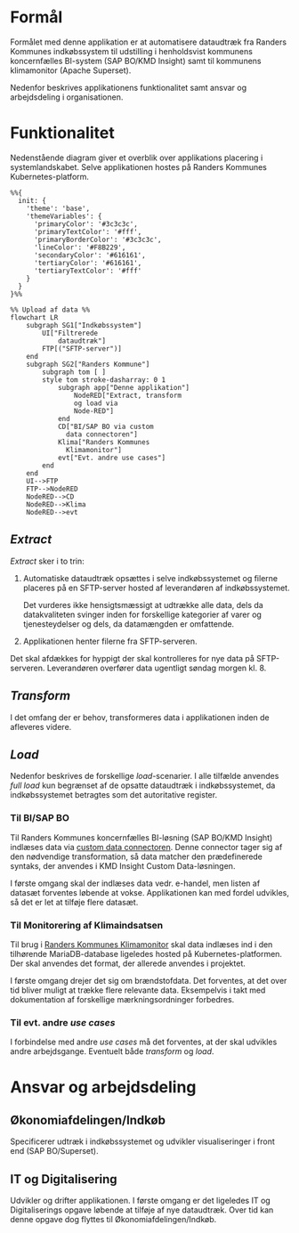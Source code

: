 # Formål
Formålet med denne applikation er at automatisere dataudtræk fra Randers Kommunes indkøbssystem til udstilling i henholdsvist kommunens koncernfælles BI-system (SAP BO/KMD Insight) samt til kommunens klimamonitor (Apache Superset).

Nedenfor beskrives applikationens funktionalitet samt ansvar og arbejdsdeling i organisationen. 

# Funktionalitet
Nedenstående diagram giver et overblik over applikations placering i systemlandskabet. Selve applikationen hostes på Randers Kommunes Kubernetes-platform. 

``` mermaid
%%{
  init: {
    'theme': 'base',
    'themeVariables': {
      'primaryColor': '#3c3c3c',
      'primaryTextColor': '#fff',
      'primaryBorderColor': '#3c3c3c',
      'lineColor': '#F8B229',
      'secondaryColor': '#616161',
      'tertiaryColor': '#616161',
      'tertiaryTextColor': '#fff'
    }
  }
}%%

%% Upload af data %%
flowchart LR
    subgraph SG1["Indkøbssystem"]
        UI["Filtrerede 
            dataudtræk"] 
        FTP[("SFTP-server")] 
    end    
    subgraph SG2["Randers Kommune"]
        subgraph tom [ ]
        style tom stroke-dasharray: 0 1       
            subgraph app["Denne applikation"]
                NodeRED["Extract, transform
                og load via 
                Node-RED"]
            end
            CD["BI/SAP BO via custom
              data connectoren"]
            Klima["Randers Kommunes
              Klimamonitor"]
            evt["Evt. andre use cases"]
        end
    end
    UI-->FTP   
    FTP-->NodeRED
    NodeRED-->CD
    NodeRED-->Klima
    NodeRED-->evt

```
## *Extract*
*Extract* sker i to trin:

1. Automatiske dataudtræk opsættes i selve indkøbssystemet og filerne placeres på en SFTP-server hosted af leverandøren af indkøbssystemet.

    Det vurderes ikke hensigtsmæssigt at udtrække alle data, dels da datakvaliteten svinger inden for forskellige kategorier af varer og tjenesteydelser og dels, da datamængden er omfattende. 
    
2. Applikationen henter filerne fra SFTP-serveren.

Det skal afdækkes for hyppigt der skal kontrolleres for nye data på SFTP-serveren. Leverandøren overfører data ugentligt søndag morgen kl. 8.

## *Transform*
I det omfang der er behov, transformeres data i applikationen inden de afleveres videre.

## *Load* 
Nedenfor beskrives de forskellige *load*-scenarier. I alle tilfælde anvendes *full load* kun begrænset af de opsatte dataudtræk i indkøbssystemet, da indkøbssystemet betragtes som det autoritative register.

### Til BI/SAP BO
Til Randers Kommunes koncernfælles BI-løsning (SAP BO/KMD Insight) indlæses data via <a href="https://github.com/Randers-Kommune-Digitalisering/custom-data-connector" target=_blank>custom data connectoren</a>. Denne connector tager sig af den nødvendige transformation, så data matcher den prædefinerede syntaks, der anvendes i KMD Insight Custom Data-løsningen. 

I første omgang skal der indlæses data vedr. e-handel, men listen af datasæt forventes løbende at vokse. Applikationen kan med fordel udvikles, så det er let at tilføje flere datasæt. 

### Til Monitorering af Klimaindsatsen
Til brug i <a href="https://github.com/Randers-Kommune-Digitalisering/vis-klimadata-initiativer-aktiviteter" target=_blank>Randers Kommunes Klimamonitor</a> skal data indlæses ind i den tilhørende MariaDB-database ligeledes hosted på Kubernetes-platformen. Der skal anvendes det format, der allerede anvendes i projektet.  

I første omgang drejer det sig om brændstofdata. Det forventes, at det over tid bliver muligt at trække flere relevante data. Eksempelvis i takt med dokumentation af forskellige mærkningsordninger forbedres. 

### Til evt. andre *use cases*
I forbindelse med andre *use cases* må det forventes, at der skal udvikles andre arbejdsgange. Eventuelt både *transform* og *load*. 

# Ansvar og arbejdsdeling
## Økonomiafdelingen/Indkøb
Specificerer udtræk i indkøbssystemet og udvikler visualiseringer i front end (SAP BO/Superset). 

## IT og Digitalisering
Udvikler og drifter applikationen. I første omgang er det ligeledes IT og Digitaliserings opgave løbende at tilføje af nye dataudtræk. Over tid kan denne opgave dog flyttes til Økonomiafdelingen/Indkøb. 
